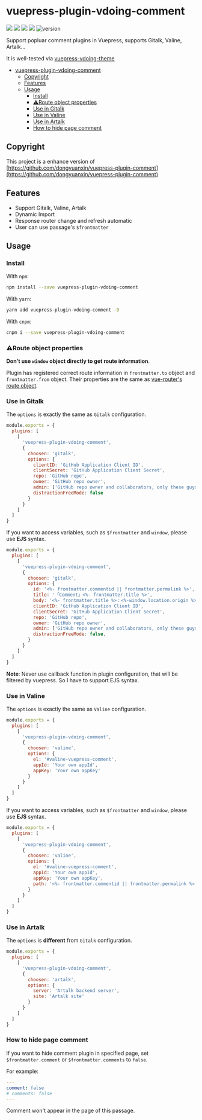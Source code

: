 # vuepress-plugin-vdoing-comment

[![](https://img.shields.io/badge/online-preview-faad14.svg?style=popout-square)](https://terwer.space/post/hello-world.html)
[![](https://img.shields.io/npm/dm/vuepress-plugin-vdoing-comment.svg?style=flat-square)](https://www.npmjs.com/package/vuepress-plugin-vdoing-comment)
[![](https://img.shields.io/badge/vuepress-v1.x-3eaf7c.svg?style=popout-square)](https://vuepress.vuejs.org/)
![](https://img.shields.io/badge/license-MIT-blue.svg?style=popout-square)
![version](https://img.shields.io/github/release/terwer/vuepress-plugin-vdoing-comment.svg?style=flat-square)

Support popluar comment plugins in Vuepress, supports Gitalk, Valine, Artalk...

It is well-tested via [vuepress-vdoing-theme](https://github.com/xugaoyi/vuepress-theme-vdoing)

- [vuepress-plugin-vdoing-comment](#vuepress-plugin-vdoing-comment)
  - [Copyright](#copyright)
  - [Features](#features)
  - [Usage](#usage)
    - [Install](#install)
    - [⚠️Route object properties](#️route-object-properties)
    - [Use in Gitalk](#use-in-gitalk)
    - [Use in Valine](#use-in-valine)
    - [Use in Artalk](#use-in-artalk)
    - [How to hide page comment](#how-to-hide-page-comment)
  
## Copyright

This project is a enhance version of [https://github.com/dongyuanxin/vuepress-plugin-comment](https://github.com/dongyuanxin/vuepress-plugin-comment)

## Features

- Support Gitalk, Valine, Artalk
- Dynamic Import
- Response router change and refresh automatic
- User can use passage's `$frontmatter`

## Usage

### Install

With `npm`:

```bash
npm install --save vuepress-plugin-vdoing-comment
```

With `yarn`:

```bash
yarn add vuepress-plugin-vdoing-comment -D
```

With `cnpm`:

```bash
cnpm i --save vuepress-plugin-vdoing-comment
```

### ⚠️Route object properties

**Don't use `window` object directly to get route information**.

Plugin has registered correct route information in `frontmatter.to` object and `frontmatter.from` object. Their properties are the same as [vue-router's route object](https://router.vuejs.org/api/#route-object-properties).

### Use in Gitalk

The `options` is exactly the same as `Gitalk` configuration.

```javascript
module.exports = {
  plugins: [
    [
      'vuepress-plugin-vdoing-comment',
      {
        choosen: 'gitalk', 
        options: {
          clientID: 'GitHub Application Client ID',
          clientSecret: 'GitHub Application Client Secret',
          repo: 'GitHub repo',
          owner: 'GitHub repo owner',
          admin: ['GitHub repo owner and collaborators, only these guys can initialize github issues'],
          distractionFreeMode: false 
        }
      }
    ]
  ]
}
```

If you want to access variables, such as `$frontmatter` and `window`, please use **EJS** syntax.

```javascript
module.exports = {
  plugins: [
    [
      'vuepress-plugin-vdoing-comment',
      {
        choosen: 'gitalk', 
        options: {
          id: '<%- frontmatter.commentid || frontmatter.permalink %>',
          title: '「Comment」<%- frontmatter.title %>',
          body: '<%- frontmatter.title %>：<%-window.location.origin %><%- frontmatter.to.path || window.location.pathname %>',
          clientID: 'GitHub Application Client ID',
          clientSecret: 'GitHub Application Client Secret',
          repo: 'GitHub repo',
          owner: 'GitHub repo owner',
          admin: ['GitHub repo owner and collaborators, only these guys can initialize github issues'],
          distractionFreeMode: false,
        }
      }
    ]
  ]
}
```

**Note**: Never use callback function in plugin configuration, that will be filtered by vuepress. So I have to support EJS syntax.

### Use in Valine

The `options` is exactly the same as `Valine` configuration.

```javascript
module.exports = {
  plugins: [
    [
      'vuepress-plugin-vdoing-comment',
      {
        choosen: 'valine', 
        options: {
          el: '#valine-vuepress-comment',
          appId: 'Your own appId',
          appKey: 'Your own appKey'
        }
      }
    ]
  ]
}
```

If you want to access variables, such as `$frontmatter` and `window`, please use **EJS** syntax.

```javascript
module.exports = {
  plugins: [
    [
      'vuepress-plugin-vdoing-comment',
      {
        choosen: 'valine', 
        options: {
          el: '#valine-vuepress-comment',
          appId: 'Your own appId',
          appKey: 'Your own appKey',
          path: '<%- frontmatter.commentid || frontmatter.permalink %>'
        }
      }
    ]
  ]
}
```

### Use in Artalk

The `options` is **different** from `Gitalk` configuration.

```javascript
module.exports = {
  plugins: [
    [
      'vuepress-plugin-vdoing-comment',
      {
        choosen: 'artalk', 
        options: {
          server: 'Artalk backend server',
          site: 'Artalk site'
        }
      }
    ]
  ]
}
```

### How to hide page comment

If you want to hide comment plugin in specified page, set `$frontmatter.comment` or `$frontmatter.comments` to `false`.

For example:

```yml
---
comment: false 
# comments: false 
---
```

Comment won't appear in the page of this passage. 